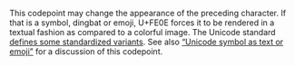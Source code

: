 This codepoint may change the appearance of the preceding character. If that
is a symbol, dingbat or emoji, U+FE0E forces it to be rendered in a textual
fashion as compared to a colorful image. The Unicode standard [defines some
standardized variants](https://www.unicode.org/Public/7.0.0/ucd/StandardizedVariants.html).
See also [“Unicode symbol as text or emoji”](https://mts.io/2015/04/21/unicode-symbol-render-text-emoji/)
for a discussion of this codepoint.
